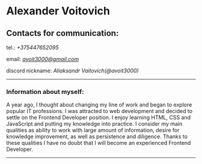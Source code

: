 # Alexander Voitovich

## Contacts for communication:

tel.: _+375447652095_

email: *avoit3000@gmail.com*

discord nickname: _Aliaksandr Vaitovich(@avoit3000)_

---

### Information about myself:

A year ago, I thought about changing my line of work and began to explore popular IT professions. I was attracted to web development and decided to settle on the Frontend Developer position.
I enjoy learning HTML, CSS and JavaScript and putting my knowledge into practice.
I consider my main qualities as ability to work with large amount of information, desire for knowledge improvement, as well as persistence and diligence.
Thanks to these qualities I have no doubt that I will become an experienced Frontend Developer.

---
